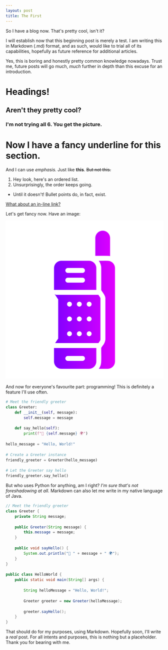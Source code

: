```yaml
---
layout: post
title: The First
---
```


So I have a blog now. That's pretty cool, isn't it?

I will establish now that this beginning post is merely a test. I am writing this in Markdown (.md) format, and as such, would like to trial all of its capabilities, hopefully as future reference for additional articles. 

Yes, this is boring and honestly pretty common knowledge nowadays. Trust me, future posts will go much, *much* further in depth than this excuse for an introduction.

# Headings!

## Aren't they pretty cool?

### I'm not trying all 6. You get the picture. 


Now I have a fancy underline for this section.
======

And I can use *emphasis.* Just like **this**. ~~But not this.~~

1. Hey look, here's an ordered list.
2. Unsurprisingly, the order keeps going.
- Until it doesn't! Bullet points do, in fact, exist.


[What about an in-line link?](https://madafue.github.io "Go back Home")

Let's get fancy now. Have an image:

![alt text](https://raw.githubusercontent.com/madafue/madafue.github.io/master/images/9052679.png "What a great picture!")

And now for everyone's favourite part: programming! This is definitely a feature I'll use often. 

```python
# Meet the friendly greeter
class Greeter:
    def __init__(self, message):
        self.message = message
    
    def say_hello(self):
        print(f"👋 {self.message} 🌍")

hello_message = "Hello, World!"

# Create a Greeter instance
friendly_greeter = Greeter(hello_message)

# Let the Greeter say hello
friendly_greeter.say_hello()
```

But who uses Python for anything, am I right? *I'm sure that's not foreshadowing at all.* Markdown can also let me write in my native language of Java. 

```java
// Meet the friendly greeter
class Greeter {
    private String message;

    public Greeter(String message) {
        this.message = message;
    }

    public void sayHello() {
        System.out.println("👋 " + message + " 🌍");
    }
}

public class HelloWorld {
    public static void main(String[] args) {
    
        String helloMessage = "Hello, World!";

        Greeter greeter = new Greeter(helloMessage);

        greeter.sayHello();
    }
}
```

That should do for my purposes, using Markdown. Hopefully soon, I'll write a *real* post. For all intents and purposes, this is nothing but a placeholder. Thank you for bearing with me. 
